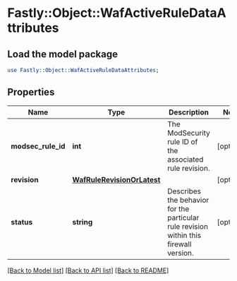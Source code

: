 # Fastly::Object::WafActiveRuleDataAttributes

## Load the model package
```perl
use Fastly::Object::WafActiveRuleDataAttributes;
```

## Properties
Name | Type | Description | Notes
------------ | ------------- | ------------- | -------------
**modsec_rule_id** | **int** | The ModSecurity rule ID of the associated rule revision. | [optional] 
**revision** | [**WafRuleRevisionOrLatest**](WafRuleRevisionOrLatest.md) |  | [optional] 
**status** | **string** | Describes the behavior for the particular rule revision within this firewall version. | [optional] 

[[Back to Model list]](../README.md#documentation-for-models) [[Back to API list]](../README.md#documentation-for-api-endpoints) [[Back to README]](../README.md)


